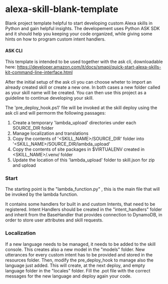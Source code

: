 # alexa-skill-blank-template
Blank project template helpful to start developing custom Alexa skills in Python and gain helpful insights.
The developement uses Python ASK SDK and it should help you keeping your code organized, while giving some hints on how to program 
custom intent handlers.

#### ASK CLI
This template is intended to be used together with the ask cli, downloadable here:
https://developer.amazon.com/it/docs/smapi/quick-start-alexa-skills-kit-command-line-interface.html

After the initial setup of the ask cli you can choose wheter to import an already created skill or create a new one. In both cases a new folder 
called as your skill name will be created. You can then use this project as a guideline to continue developing your skill.

The 'pre_deploy_hook.ps1' file will be invoked at the skill deploy using the ask cli and will permorm the following passages:
1. Create a temporary 'lambda_upload' directories under each SOURCE_DIR folder
2. Manage localization and translations
3. Copy the contents of '<SKILL_NAME>/SOURCE_DIR' folder into '<SKILL_NAME>/SOURCE_DIR/lambda_upload'
4. Copy the contents of site packages in $VIRTUALENV created in <SKILL_NAME>/.venv/ folder
5. Update the location of this 'lambda_upload' folder to skill.json for zip and upload

### Start
The starting point is the "lambda_function.py" , this is the main file that will be invoked by the lambda function.

It contains some handlers for built in and custom Intents, that need to be registered.
Intent Handlers should be created in the "intent_handlers" folder and inherit from the BaseHandler that provides connection to DynamoDB, 
in order to store user attributes and skill requests.

### Localization

If a new language needs to be managed, it needs to be added to the skill console.
This creates also a new model in the "models" folder. New utterances for every custom intent has to be provided and
stored in the resources folder.
Then, modify the pre_deploy_hook to manage also the language just added.
This will create, at the next deploy, and empty language folder in the "locales" folder.
Fill the .pot file with the correct messages for the new language and deploy again your code.